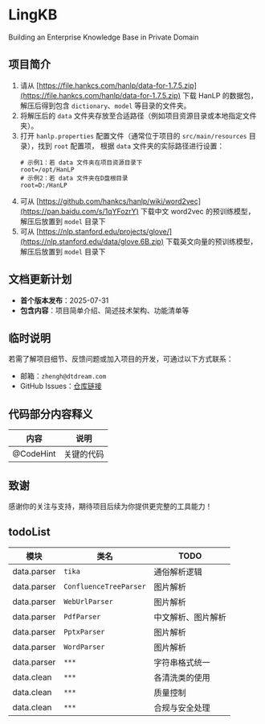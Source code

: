 # LingKB
Building an Enterprise Knowledge Base in Private Domain

## 项目简介  
1. 请从 [https://file.hankcs.com/hanlp/data-for-1.7.5.zip](https://file.hankcs.com/hanlp/data-for-1.7.5.zip) 
   下载 HanLP 的数据包，解压后得到包含 `dictionary`、`model` 等目录的文件夹。
2. 将解压后的 `data` 文件夹存放至合适路径（例如项目资源目录或本地指定文件夹）。
3. 打开 `hanlp.properties` 配置文件（通常位于项目的 `src/main/resources` 目录），找到 `root` 配置项，
   根据 `data` 文件夹的实际路径进行设置：
   ```properties
   # 示例1：若 data 文件夹在项目资源目录下
   root=/opt/HanLP
   # 示例2：若 data 文件夹在D盘根目录
   root=D:/HanLP
4. 可从 [https://github.com/hankcs/hanlp/wiki/word2vec](https://pan.baidu.com/s/1qYFozrY)
    下载中文 word2vec 的预训练模型，解压后放置到 `model` 目录下
5. 可从 [https://nlp.stanford.edu/projects/glove/](https://nlp.stanford.edu/data/glove.6B.zip)
    下载英文向量的预训练模型，解压后放置到 `model` 目录下

## 文档更新计划  
- **首个版本发布**：2025-07-31  
- **包含内容**：项目简单介绍、简述技术架构、功能清单等  

## 临时说明  
若需了解项目细节、反馈问题或加入项目的开发，可通过以下方式联系：  
- 邮箱：`zhengh@dtdream.com`
- GitHub Issues：[仓库链接](https://github.com/ShiPotian89/LingKB/issues)

## 代码部分内容释义
| 内容                | 说明                          |
|---------------------|------------------------------|
| @CodeHint           | 关键的代码                    |

## 致谢  
感谢你的关注与支持，期待项目后续为你提供更完整的工具能力！

## todoList
| 模块                | 类名                          | TODO                |
|---------------------|-------------------------------|---------------------|
| data.parser         | `tika`                        | 通俗解析逻辑         |
| data.parser         | `ConfluenceTreeParser`        | 图片解析            |
| data.parser         | `WebUrlParser`                | 图片解析            |
| data.parser         | `PdfParser`                   | 中文解析、图片解析   |
| data.parser         | `PptxParser`                  | 图片解析            |
| data.parser         | `WordParser`                  | 图片解析            |
| data.parser         | `***`                         | 字符串格式统一       |
| data.clean          | `***`                         | 各清洗类的使用       |
| data.clean          | `***`                         | 质量控制            |
| data.clean          | `***`                         | 合规与安全处理       |
